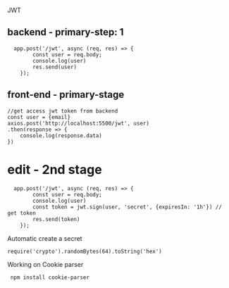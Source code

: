 JWT
## backend - primary-step: 1
```
  app.post('/jwt', async (req, res) => {
        const user = req.body;
        console.log(user)
        res.send(user)
    });
```

## front-end - primary-stage
```
//get access jwt token from backend
const user = {email}
axios.post('http://localhost:5500/jwt', user)
.then(response => {
    console.log(response.data)
})
```
# edit - 2nd stage
```
  app.post('/jwt', async (req, res) => {
        const user = req.body;
        console.log(user)
        const token = jwt.sign(user, 'secret', {expiresIn: '1h'}) // get token
        res.send(token)
    });
```
Automatic create a secret
```
require('crypto').randomBytes(64).toString('hex')
```
Working on Cookie parser
```
 npm install cookie-parser
```
